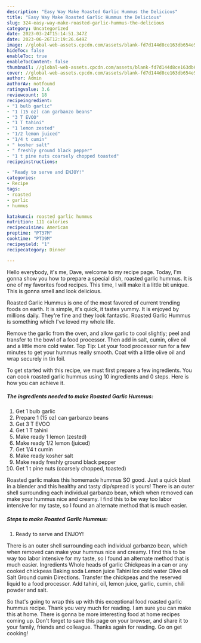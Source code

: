```yaml
---
description: "Easy Way Make Roasted Garlic Hummus the Delicious"
title: "Easy Way Make Roasted Garlic Hummus the Delicious"
slug: 324-easy-way-make-roasted-garlic-hummus-the-delicious
category: Uncategorized
date: 2023-03-24T15:14:51.347Z
date: 2023-06-26T12:19:26.649Z
image: //global-web-assets.cpcdn.com/assets/blank-fd7d144d8ce163db654e5a02c40b08a2775adb7897d16e4062681dc7e1b2800f.png
hideToc: false
enableToc: true
enableTocContent: false
thumbnail: //global-web-assets.cpcdn.com/assets/blank-fd7d144d8ce163db654e5a02c40b08a2775adb7897d16e4062681dc7e1b2800f.png
cover: //global-web-assets.cpcdn.com/assets/blank-fd7d144d8ce163db654e5a02c40b08a2775adb7897d16e4062681dc7e1b2800f.png
author: Admin
authorAv: notfound
ratingvalue: 3.6
reviewcount: 18
recipeingredient:
- "1 bulb garlic"
- "1 (15 oz) can garbanzo beans"
- "3 T EVOO"
- "1 T tahini"
- "1 lemon zested"
- "1/2 lemon juiced"
- "1/4 t cumin"
- " kosher salt"
- " freshly ground black pepper"
- "1 t pine nuts coarsely chopped toasted"
recipeinstructions:

- "Ready to serve and ENJOY!"
categories:
- Recipe
tags:
- roasted
- garlic
- hummus

katakunci: roasted garlic hummus 
nutrition: 111 calories
recipecuisine: American
preptime: "PT37M"
cooktime: "PT39M"
recipeyield: "1"
recipecategory: Dinner

---
```



Hello everybody, it's me, Dave, welcome to my recipe page. Today, I'm gonna show you how to prepare a special dish, roasted garlic hummus. It is one of my favorites food recipes. This time, I will make it a little bit unique. This is gonna smell and look delicious.

Roasted Garlic Hummus is one of the most favored of current trending foods on earth. It is simple, it's quick, it tastes yummy. It is enjoyed by millions daily. They're fine and they look fantastic. Roasted Garlic Hummus is something which I've loved my whole life.

Remove the garlic from the oven, and allow garlic to cool slightly; peel and transfer to the bowl of a food processor. Then add in salt, cumin, olive oil and a little more cold water. Top Tip: Let your food processor run for a few minutes to get your hummus really smooth. Coat with a little olive oil and wrap securely in tin foil.


To get started with this recipe, we must first prepare a few ingredients. You can cook roasted garlic hummus using 10 ingredients and 0 steps. Here is how you can achieve it.

<!--inarticleads1-->

##### The ingredients needed to make Roasted Garlic Hummus:

1. Get 1 bulb garlic
1. Prepare 1 (15 oz) can garbanzo beans
1. Get 3 T EVOO
1. Get 1 T tahini
1. Make ready 1 lemon (zested)
1. Make ready 1/2 lemon (juiced)
1. Get 1/4 t cumin
1. Make ready  kosher salt
1. Make ready  freshly ground black pepper
1. Get 1 t pine nuts (coarsely chopped, toasted)


Roasted garlic makes this homemade hummus SO good. Just a quick blast in a blender and this healthy and tasty dip/spread is yours! There is an outer shell surrounding each individual garbanzo bean, which when removed can make your hummus nice and creamy. I find this to be way too labor intensive for my taste, so I found an alternate method that is much easier. 

<!--inarticleads2-->

##### Steps to make Roasted Garlic Hummus:


1. Ready to serve and ENJOY!

There is an outer shell surrounding each individual garbanzo bean, which when removed can make your hummus nice and creamy. I find this to be way too labor intensive for my taste, so I found an alternate method that is much easier. Ingredients Whole heads of garlic Chickpeas in a can or any cooked chickpeas Baking soda Lemon juice Tahini Ice cold water Olive oil Salt Ground cumin Directions. Transfer the chickpeas and the reserved liquid to a food processor. Add tahini, oil, lemon juice, garlic, cumin, chili powder and salt. 

So that's going to wrap this up with this exceptional food roasted garlic hummus recipe. Thank you very much for reading. I am sure you can make this at home. There is gonna be more interesting food at home recipes coming up. Don't forget to save this page on your browser, and share it to your family, friends and colleague. Thanks again for reading. Go on get cooking!
